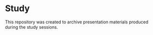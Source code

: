 # Study
This repository was created to archive presentation materials produced during the study sessions.
